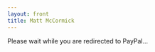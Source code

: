 ```yaml
---
layout: front
title: Matt McCormick
---
```


Please wait while you are redirected to PayPal...

<script type="text/javascript">
	window.location = "http://mbmc.co/11RyxRL";
</script>

